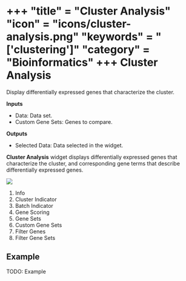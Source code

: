 +++
"title" = "Cluster Analysis"
"icon" = "icons/cluster-analysis.png"
"keywords" = "['clustering']"
"category" = "Bioinformatics"
+++
Cluster Analysis
================

Display differentially expressed genes that characterize the cluster.

**Inputs**
- Data: Data set.
- Custom Gene Sets: Genes to compare.

**Outputs**
- Selected Data: Data selected in the widget.


**Cluster Analysis** widget displays differentially expressed genes that characterize the cluster, and corresponding gene terms that describe differentially expressed genes.

![](/images/cluster_analysis/Cluster-Analysis-stamped.png)

1. Info
2. Cluster Indicator
3. Batch Indicator
4. Gene Scoring
5. Gene Sets
6. Custom Gene Sets
7. Filter Genes
8. Filter Gene Sets

Example
-------

TODO: Example
